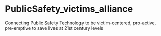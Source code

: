 # PublicSafety_victims_alliance
Connecting Public Safety Technology to be victim-centered, pro-active, pre-emptive to save lives at 21st century levels
